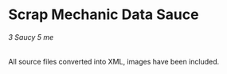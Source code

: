# Scrap Mechanic Data Sauce
###### 3 Saucy 5 me
All source files converted into XML, images have been included.

